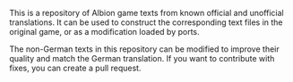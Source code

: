 This is a repository of Albion game texts from known official and unofficial translations. It can be used to construct the corresponding text files in the original game, or as a modification loaded by ports.

The non-German texts in this repository can be modified to improve their quality and match the German translation. If you want to contribute with fixes, you can create a pull request.
